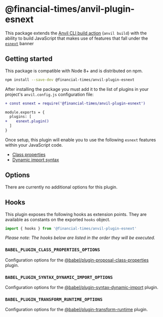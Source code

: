 # @financial-times/anvil-plugin-esnext

This package extends the [Anvil CLI build action][cli] (`anvil build`) with the ability to build JavaScript that makes use of features that fall under the [`esnext`] banner

[cli]: https://github.com/Financial-Times/anvil/tree/master/packages/anvil-cli#build
[`esnext`]: https://www.freelancinggig.com/blog/2017/07/04/what-is-esnext-is-it-same-as-ecmascript/


## Getting started

This package is compatible with Node 8+ and is distributed on npm.

```sh
npm install --save-dev @financial-times/anvil-plugin-esnext
```

After installing the package you must add it to the list of plugins in your project's `anvil.config.js` configuration file:

```diff
+ const esnext = require('@financial-times/anvil-plugin-esnext')

module.exports = {
  plugins: [
+    esnext.plugin()
  ]
}
```

Once setup, this plugin will enable you to use the following `esnext` features within your JavaScript code.

* [Class properties](https://github.com/tc39/proposal-class-public-fields)
* [Dynamic import syntax](https://developers.google.com/web/updates/2017/11/dynamic-import)


## Options

There are currently no additional options for this plugin.


## Hooks

This plugin exposes the following hooks as extension points. They are available as constants on the exported `hooks` object.

```js
import { hooks } from '@financial-times/anvil-plugin-esnext'
```

_Please note: The hooks below are listed in the order they will be executed._

### `BABEL_PLUGIN_CLASS_PROPERTIES_OPTIONS`

Configuration options for the [@babel/plugin-proposal-class-properties] plugin.

[@babel/plugin-proposal-class-properties]: https://babeljs.io/docs/en/babel-plugin-proposal-class-properties

### `BABEL_PLUGIN_SYNTAX_DYNAMIC_IMPORT_OPTIONS`

Configuration options for the [@babel/plugin-syntax-dynamic-import] plugin.

[@babel/plugin-syntax-dynamic-import]: https://babeljs.io/docs/en/babel-plugin-syntax-dynamic-import

### `BABEL_PLUGIN_TRANSFORM_RUNTIME_OPTIONS`

Configuration options for the [@babel/plugin-transform-runtime] plugin.

[@babel/plugin-transform-runtime]: https://babeljs.io/docs/en/babel-plugin-transform-runtime
